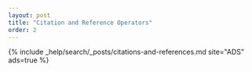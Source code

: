 ```yaml
---
layout: post
title: "Citation and Reference Operators"
order: 2
---
```


{% include _help/search/_posts/citations-and-references.md site="ADS" ads=true %}
